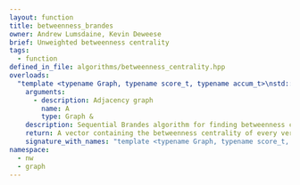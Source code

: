 ```yaml
---
layout: function
title: betweenness_brandes
owner: Andrew Lumsdaine, Kevin Deweese
brief: Unweighted betweenness centrality
tags:
  - function
defined_in_file: algorithms/betweenness_centrality.hpp
overloads:
  "template <typename Graph, typename score_t, typename accum_t>\nstd::vector<score_t> betweenness_brandes(Graph &)":
    arguments:
      - description: Adjacency graph
        name: A
        type: Graph &
    description: Sequential Brandes algorithm for finding betweenness centrality in an unweighted graph.
    return: A vector containing the betweenness centrality of every vertex
    signature_with_names: "template <typename Graph, typename score_t, typename accum_t>\nstd::vector<score_t> betweenness_brandes(Graph & A)"
namespace:
  - nw
  - graph
---
```

